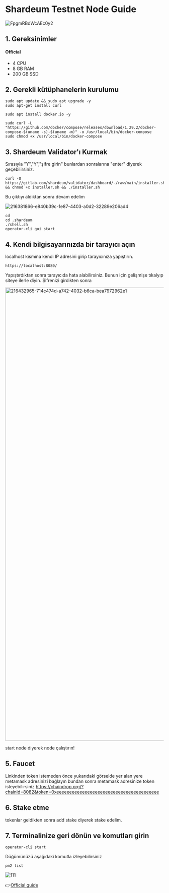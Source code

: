 # Shardeum Testnet Node Guide

![FpgmRBdWcAEc0y2](https://user-images.githubusercontent.com/82613690/221593689-fbe0c9f6-875b-4128-a7ee-e2a24da52b6b.jpg)

## 1. Gereksinimler
#### Official 
- 4 CPU
- 8 GB RAM
- 200 GB SSD


## 2. Gerekli kütüphanelerin kurulumu
```
sudo apt update && sudo apt upgrade -y
sudo apt-get install curl
```
```
sudo apt install docker.io -y
```
```
sudo curl -L "https://github.com/docker/compose/releases/download/1.29.2/docker-compose-$(uname -s)-$(uname -m)" -o /usr/local/bin/docker-compose
sudo chmod +x /usr/local/bin/docker-compose
```
## 3. Shardeum Validator'ı Kurmak
Sırasıyla "Y","Y","şifre girin" bunlardan sonralarına "enter" diyerek geçebilirsiniz.
```
curl -O https://gitlab.com/shardeum/validator/dashboard/-/raw/main/installer.sh && chmod +x installer.sh && ./installer.sh
```
Bu çıktıyı aldıktan sonra devam edelim

![216381866-e840b39c-1e87-4403-a0d2-32289e206ad4](https://user-images.githubusercontent.com/82613690/221594042-8a6d8420-680e-4e00-8847-2c1115653de0.png)

```
cd
cd .shardeum
./shell.sh
operator-cli gui start

```

## 4. Kendi bilgisayarınızda bir tarayıcı açın
localhost kısmına kendi IP adresini girip tarayıcınıza yapıştırın.
```
https://localhost:8080/ 
```
Yapıştırdıktan sonra tarayıcıda hata alabilirsiniz. Bunun için gelişmişe tıkalyıp siteye ilerle diyin. Şifrenizi girdikten sonra

<img width="1440" alt="216432965-714c474d-a742-4032-b6ca-bea7972962e1" src="https://user-images.githubusercontent.com/82613690/221599737-385b0e27-3122-4fc5-85de-12c36bd0f19b.png">

start node diyerek node çalıştırın!

## 5. Faucet 
Linkinden token istemeden önce yukarıdaki görselde yer alan yere metamask adresinizi bağlayın bundan sonra metamask adresinize token isteyebilirsiniz
https://chaindrop.org/?chainid=8082&token=0xeeeeeeeeeeeeeeeeeeeeeeeeeeeeeeeeeeeeeeee 

## 6. Stake etme

tokenlar geldikten sonra add stake diyerek stake edelim.
                                                        
## 7. Terminalinize geri dönün ve komutları girin
```
operator-cli start
```
Düğümünüzü aşağıdaki komutla izleyebilirsiniz

```
pm2 list
```
![111](https://user-images.githubusercontent.com/82613690/221606938-2663992c-992b-4fd1-81ae-d04a2f9d11d9.PNG)




👉[Official guide](https://docs.shardeum.org/node/run/validator)
